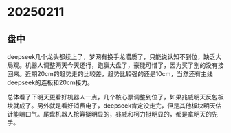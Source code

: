 # 20250211

## 盘中

deepseek几个龙头都续上了，梦网有换手龙潜质了，只能说认知不到位，缺乏大局观。机器人调整两天今天还行，跑赢大盘了，豪能可惜了，因为买了别的没有接回来。近期20cm的趋势走的比较差，趋势比较强的还是10cm，当然还有主线deepseek的连板和20cm接力。

总体看了下明天更看好机器人一点，几个核心票调整到位了，如果兆威明天反包板块就成了。另外就是看好消费电子，deepseek肯定没走完，但是其他板块明天估计能喘口气。尾盘机器人抢筹挺明显的，兆威和柯力挺明显的，都是拿明天的先手。

